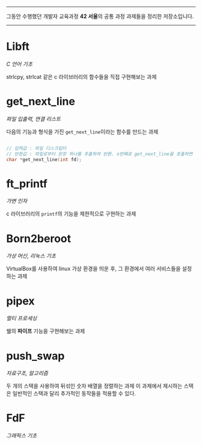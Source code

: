 
---

그동안 수행했던 개발자 교육과정 **42 서울**의 공통 과정 과제들을  정리한 저장소입니다.

---

# Libft

_C 언어 기초_

strlcpy, strlcat 같은 c 라이브러리의 함수들을 직접 구현해보는 과제

# get_next_line

_파일 입출력, 연결 리스트_

다음의 기능과 형식을 가진 `get_next_line`이라는 함수를 만드는 과제

```c

// 입력값 : 파일 디스크립터
// 반환값 : 파일로부터 문장 하나를 추출하여 반환. n번째로 get_next_line을 호출하면 파일의 n번째 문장을 반환한다.
char *get_next_line(int fd);

```

# ft_printf

_가변 인자_

c 라이브러리의 `printf`의 기능을 제한적으로 구현하는 과제

# Born2beroot

_가상 머신, 리눅스 기초_

VirtualBox를 사용하여 linux 가상 환경을 띄운 후, 그 환경에서 여러 서비스들을 설정하는 과제

# pipex

_멀티 프로세싱_

쉘의 **파이프** 기능을 구현해보는 과제


# push_swap

_자료구조, 알고리즘_

두 개의 스택을 사용하여 뒤섞인 숫자 배열을 정렬하는 과제
이 과제에서 제시하는 스택은 일반적인 스택과 달리 추가적인 동작들을 적용할 수 있다.

# FdF

_그래픽스 기초_